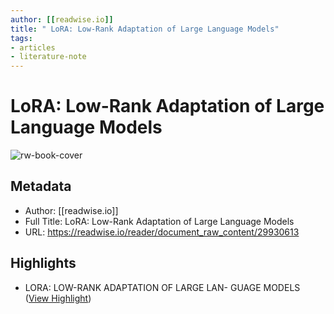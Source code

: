 ```yaml
---
author: [[readwise.io]]
title: " LoRA: Low-Rank Adaptation of Large Language Models"
tags: 
- articles
- literature-note
---
```

#  LoRA: Low-Rank Adaptation of Large Language Models

![rw-book-cover](https://readwise-assets.s3.amazonaws.com/static/images/article2.74d541386bbf.png)

## Metadata
- Author: [[readwise.io]]
- Full Title:  LoRA: Low-Rank Adaptation of Large Language Models
- URL: https://readwise.io/reader/document_raw_content/29930613

## Highlights
- LORA: LOW-RANK ADAPTATION OF LARGE LAN-
  GUAGE MODELS ([View Highlight](https://read.readwise.io/read/01gzxe8nt7ecbk2s0e4c2tv49y))

